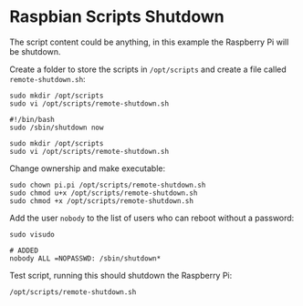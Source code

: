 # Raspbian Scripts Shutdown

The script content could be anything, in this example the Raspberry Pi will be shutdown.

Create a folder to store the scripts in `/opt/scripts` and create a file called `remote-shutdown.sh`:

```
sudo mkdir /opt/scripts
sudo vi /opt/scripts/remote-shutdown.sh
```

```
#!/bin/bash
sudo /sbin/shutdown now
```

```
sudo mkdir /opt/scripts
sudo vi /opt/scripts/remote-shutdown.sh
```

Change ownership and make executable:

```
sudo chown pi.pi /opt/scripts/remote-shutdown.sh
sudo chmod u+x /opt/scripts/remote-shutdown.sh
sudo chmod +x /opt/scripts/remote-shutdown.sh
```

Add the user `nobody` to the list of users who can reboot without a password:

```
sudo visudo
```

```
# ADDED
nobody ALL =NOPASSWD: /sbin/shutdown*
```

Test script, running this should shutdown the Raspberry Pi:

```
/opt/scripts/remote-shutdown.sh
```

